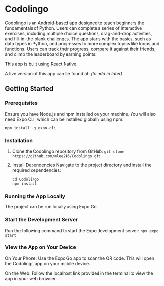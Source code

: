 # Codolingo

Codolingo is an Android-based app designed to teach beginners the fundamentals of Python. Users can complete a series of interactive exercises, including multiple choice questions, drag-and-drop activities, and fill-in-the-blank challenges. The app starts with the basics, such as data types in Python, and progresses to more complex topics like loops and functions. Users can track their progress, compare it against their friends, and climb the leaderboard by earning points. 

This app is built using React Native. 

A live version of this app can be found at: _(to add in later)_

## Getting Started

### Prerequisites

Ensure you have Node.js and npm installed on your machine. You will also need Expo CLI, which can be installed globally using npm:

`npm install -g expo-cli`

### Installation

1. Clone the Codolingo repository from GitHub: `git clone https://github.com/mlee246/Codolingo.git`
2. Install Dependencies
   Navigate to the project directory and install the required dependencies:

   ```
   cd Codolingo
   npm install
   ```

### Running the App Locally

The project can be run locally using Expo Go

### Start the Development Server

Run the following command to start the Expo development server:
`npx expo start`

### View the App on Your Device

On Your Phone: Use the Expo Go app to scan the QR code. This will open the Codolingo app on your mobile device.

On the Web: Follow the localhost link provided in the terminal to view the app in your web browser.
